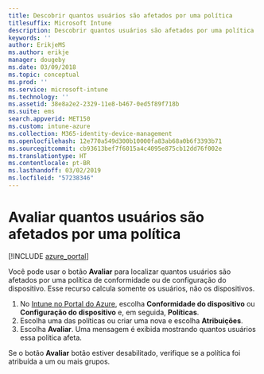 ```yaml
---
title: Descobrir quantos usuários são afetados por uma política
titlesuffix: Microsoft Intune
description: Descobrir quantos usuários são afetados por uma política
keywords: ''
author: ErikjeMS
ms.author: erikje
manager: dougeby
ms.date: 03/09/2018
ms.topic: conceptual
ms.prod: ''
ms.service: microsoft-intune
ms.technology: ''
ms.assetid: 38e8a2e2-2329-11e8-b467-0ed5f89f718b
ms.suite: ems
search.appverid: MET150
ms.custom: intune-azure
ms.collection: M365-identity-device-management
ms.openlocfilehash: 12e770a549d300b10000fa83ab68a0b6f3393b71
ms.sourcegitcommit: cb93613bef7f6015a4c4095e875cb12dd76f002e
ms.translationtype: HT
ms.contentlocale: pt-BR
ms.lasthandoff: 03/02/2019
ms.locfileid: "57238346"
---
```

# <a name="evaluate-how-many-users-are-targeted-by-a-policy"></a>Avaliar quantos usuários são afetados por uma política
[!INCLUDE [azure_portal](./includes/azure_portal.md)]

Você pode usar o botão **Avaliar** para localizar quantos usuários são afetados por uma política de conformidade ou de configuração do dispositivo. Esse recurso calcula somente os usuários, não os dispositivos.

1.  No [Intune no Portal do Azure](https://aka.ms/intuneportal), escolha **Conformidade do dispositivo** ou **Configuração do dispositivo** e, em seguida, **Políticas**.
2.  Escolha uma das políticas ou criar uma nova e escolha **Atribuições**.
3.  Escolha **Avaliar**. Uma mensagem é exibida mostrando quantos usuários essa política afeta.

Se o botão **Avaliar** botão estiver desabilitado, verifique se a política foi atribuída a um ou mais grupos.

